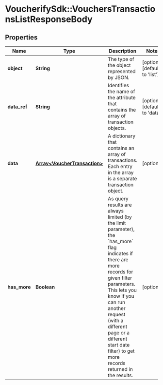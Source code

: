 # VoucherifySdk::VouchersTransactionsListResponseBody

## Properties

| Name | Type | Description | Notes |
| ---- | ---- | ----------- | ----- |
| **object** | **String** | The type of the object represented by JSON. | [optional][default to &#39;list&#39;] |
| **data_ref** | **String** | Identifies the name of the attribute that contains the array of transaction objects. | [optional][default to &#39;data&#39;] |
| **data** | [**Array&lt;VoucherTransaction&gt;**](VoucherTransaction.md) | A dictionary that contains an array of transactions. Each entry in the array is a separate transaction object. | [optional] |
| **has_more** | **Boolean** | As query results are always limited (by the limit parameter), the &#x60;has_more&#x60; flag indicates if there are more records for given filter parameters. This lets you know if you can run another request (with a different page or a different start date filter) to get more records returned in the results. | [optional] |

